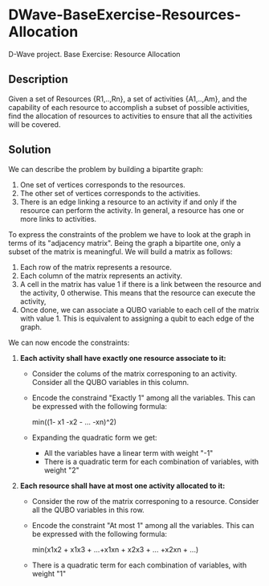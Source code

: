 # DWave-BaseExercise-Resources-Allocation
D-Wave project. Base Exercise: Resource Allocation
## Description
Given a set of Resources {R1,..,Rn}, a set of activities {A1,..,Am}, and the capability of each resource to accomplish a subset of possible activities, find the allocation of resources to activities to ensure that all the activities will be covered.

## Solution
We can describe the problem by building a bipartite graph:
1. One set of vertices corresponds to the resources.
1. The other set of vertices corresponds to the activities.
1. There is an edge linking a resource to an activity if and only if the resource can perform the activity. In general, a resource has one or more links to activities.

To express the constraints of the problem we have to look at the  graph in terms of its "adjacency matrix". Being the graph a bipartite one, only a subset of the matrix is meaningful. We will build a matrix as follows:
1. Each row of the matrix represents a resource.
1. Each column of the matrix represents an activity.
1. A cell in the matrix has value 1 if there is a link between the resource and the activity, 0 otherwise. This means that the resource can execute the activity,
1. Once done, we can associate a QUBO variable to each cell of the matrix with value 1. This is equivalent to assigning a qubit to each edge of the graph.

We can now encode the constraints:
1. **Each activity shall have exactly one resource associate to it:**
     * Consider the colums of the matrix corresponing to an activity. Consider all the QUBO variables in this column.
     * Encode the constraind "Exactly 1" among all the variables. This can be expressed with the following formula:

         min((1- x1 -x2 - ... -xn)^2)
     * Expanding the quadratic form we get:
         * All the variables have a linear term with weight "-1"
         * There is a quadratic term for each combination of variables, with weight "2"


1. **Each resource shall have at most one activity allocated to it:**
     * Consider the row of the matrix corresponing to a resource. Consider all the QUBO variables in this row.
     * Encode the constraint "At most 1" among all the variables. This can be expressed with the following formula:

         min(x1x2 + x1x3 + ...+x1xn + x2x3 + ... +x2xn + ...)
    * There is a quadratic term for each combination of variables, with weight "1"
